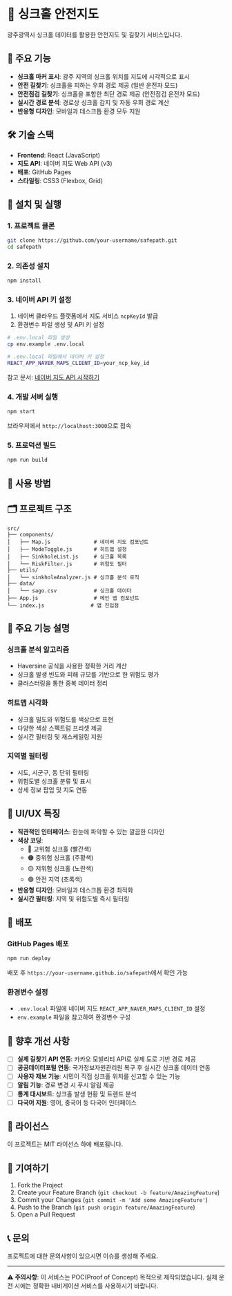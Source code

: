 # 🚧 싱크홀 안전지도

광주광역시 싱크홀 데이터를 활용한 안전지도 및 길찾기 서비스입니다.

## 🌟 주요 기능

- **싱크홀 마커 표시**: 광주 지역의 싱크홀 위치를 지도에 시각적으로 표시
- **안전 길찾기**: 싱크홀을 피하는 우회 경로 제공 (일반 운전자 모드)
- **안전점검 길찾기**: 싱크홀을 포함한 최단 경로 제공 (안전점검 운전자 모드)
- **실시간 경로 분석**: 경로상 싱크홀 감지 및 자동 우회 경로 계산
- **반응형 디자인**: 모바일과 데스크톱 환경 모두 지원

## 🛠 기술 스택

- **Frontend**: React (JavaScript)
- **지도 API**: 네이버 지도 Web API (v3)
- **배포**: GitHub Pages
- **스타일링**: CSS3 (Flexbox, Grid)

## 🚀 설치 및 실행

### 1. 프로젝트 클론
```bash
git clone https://github.com/your-username/safepath.git
cd safepath
```

### 2. 의존성 설치
```bash
npm install
```

### 3. 네이버 API 키 설정
1. 네이버 클라우드 플랫폼에서 지도 서비스 `ncpKeyId` 발급
2. 환경변수 파일 생성 및 API 키 설정

```bash
# .env.local 파일 생성
cp env.example .env.local

# .env.local 파일에서 네이버 키 설정
REACT_APP_NAVER_MAPS_CLIENT_ID=your_ncp_key_id
```

참고 문서: [네이버 지도 API 시작하기](https://navermaps.github.io/maps.js.ncp/docs/tutorial-2-Getting-Started.html)

### 4. 개발 서버 실행
```bash
npm start
```

브라우저에서 `http://localhost:3000`으로 접속

### 5. 프로덕션 빌드
```bash
npm run build
```

## 📱 사용 방법


## 🗂 프로젝트 구조

```
src/
├── components/
│   ├── Map.js              # 네이버 지도 컴포넌트
│   ├── ModeToggle.js       # 히트맵 설정
│   ├── SinkholeList.js     # 싱크홀 목록
│   └── RiskFilter.js       # 위험도 필터
├── utils/
│   └── sinkholeAnalyzer.js # 싱크홀 분석 로직
├── data/
│   └── sago.csv            # 싱크홀 데이터
├── App.js                  # 메인 앱 컴포넌트
└── index.js               # 앱 진입점
```

## 🔧 주요 기능 설명

### 싱크홀 분석 알고리즘
- Haversine 공식을 사용한 정확한 거리 계산
- 싱크홀 발생 빈도와 피해 규모를 기반으로 한 위험도 평가
- 클러스터링을 통한 중복 데이터 정리

### 히트맵 시각화
- 싱크홀 밀도와 위험도를 색상으로 표현
- 다양한 색상 스펙트럼 프리셋 제공
- 실시간 필터링 및 재스케일링 지원

### 지역별 필터링
- 시도, 시군구, 동 단위 필터링
- 위험도별 싱크홀 분류 및 표시
- 상세 정보 팝업 및 지도 연동

## 🎨 UI/UX 특징

- **직관적인 인터페이스**: 한눈에 파악할 수 있는 깔끔한 디자인
- **색상 코딩**: 
  - 🔴 고위험 싱크홀 (빨간색)
  - 🟠 중위험 싱크홀 (주황색)
  - 🟡 저위험 싱크홀 (노란색)
  - 🟢 안전 지역 (초록색)
- **반응형 디자인**: 모바일과 데스크톱 환경 최적화
- **실시간 필터링**: 지역 및 위험도별 즉시 필터링

## 🚀 배포

### GitHub Pages 배포
```bash
npm run deploy
```

배포 후 `https://your-username.github.io/safepath`에서 확인 가능

### 환경변수 설정
- `.env.local` 파일에 네이버 지도 `REACT_APP_NAVER_MAPS_CLIENT_ID` 설정
- `env.example` 파일을 참고하여 환경변수 구성

## 🔮 향후 개선 사항

- [ ] **실제 길찾기 API 연동**: 카카오 모빌리티 API로 실제 도로 기반 경로 제공
- [ ] **공공데이터포털 연동**: 국가정보자원관리원 복구 후 실시간 싱크홀 데이터 연동
- [ ] **사용자 제보 기능**: 시민이 직접 싱크홀 위치를 신고할 수 있는 기능
- [ ] **알림 기능**: 경로 변경 시 푸시 알림 제공
- [ ] **통계 대시보드**: 싱크홀 발생 현황 및 트렌드 분석
- [ ] **다국어 지원**: 영어, 중국어 등 다국어 인터페이스

## 📄 라이선스

이 프로젝트는 MIT 라이선스 하에 배포됩니다.

## 🤝 기여하기

1. Fork the Project
2. Create your Feature Branch (`git checkout -b feature/AmazingFeature`)
3. Commit your Changes (`git commit -m 'Add some AmazingFeature'`)
4. Push to the Branch (`git push origin feature/AmazingFeature`)
5. Open a Pull Request

## 📞 문의

프로젝트에 대한 문의사항이 있으시면 이슈를 생성해 주세요.

---

**⚠️ 주의사항**: 이 서비스는 POC(Proof of Concept) 목적으로 제작되었습니다. 실제 운전 시에는 정확한 내비게이션 서비스를 사용하시기 바랍니다.

